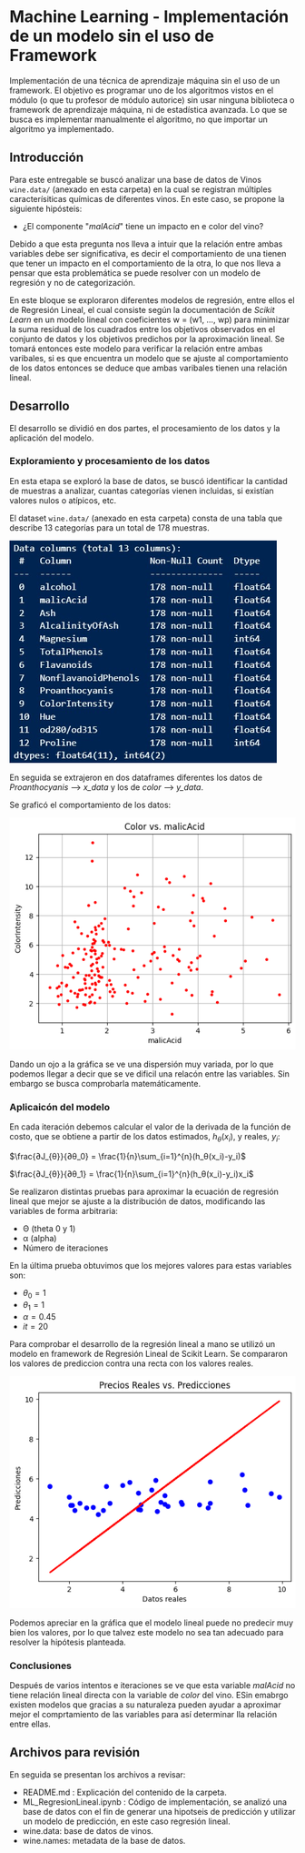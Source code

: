 # Machine Learning - Implementación de un modelo sin el uso de Framework

Implementación de una técnica de aprendizaje máquina sin el uso de un framework. El objetivo es programar uno de los algoritmos vistos en el módulo (o que tu profesor de módulo autorice) sin usar ninguna biblioteca o framework de aprendizaje máquina, ni de estadística avanzada. Lo que se busca es implementar manualmente el algoritmo, no que importar un algoritmo ya implementado. 

## Introducción

Para este entregable se buscó analizar una base de datos de Vinos `wine.data/` (anexado en esta carpeta) en la cual se registran múltiples caracterísiticas químicas de diferentes vinos. En este caso, se propone la siguiente hipósteis:

  * ¿El componente "_malAcid_" tiene un impacto en e color del vino?

Debido a que esta pregunta nos lleva a intuir que la relación entre ambas variables debe ser significativa, es decir el comportamiento de una tienen que tener un impacto en el comportamiento de la otra, lo que nos lleva a pensar que esta problemática se puede resolver con un modelo de regresión y no de categorización. 

En este bloque se exploraron diferentes modelos de regresión, entre ellos el de Regresión Lineal, el cual consiste según la documentación de _Scikit Learn_ en un modelo lineal con coeficientes w = (w1, …, wp) para minimizar la suma residual de los cuadrados entre los objetivos observados en el conjunto de datos y los objetivos predichos por la aproximación lineal. Se tomará entonces este modelo para verificar la relación entre ambas varibales, si es que encuentra un modelo que se ajuste al comportamiento de los datos entonces se deduce que ambas varibales tienen una relación lineal.

## Desarrollo
El desarrollo se dividió en dos partes, el procesamiento de los datos y la aplicación del modelo.

### Exploramiento y procesamiento de los datos

En esta etapa se exploró la base de datos, se buscó identificar la cantidad de muestras a analizar, cuantas categorías vienen incluidas, si existían valores nulos o atípicos, etc. 

El dataset `wine.data/` (anexado en esta carpeta) consta de una tabla que describe 13 categorías para un total de 178 muestras.


![](https://github.com/FCANOF/PortafolioImplementacion_TE3006_101_FridaCanoFalcon_A01752953/blob/main/final/M2_ML/Ev_01/wine_info.jpg)


En seguida se extrajeron en dos dataframes diferentes los datos de  _Proanthocyanis_ --> _x_data_ y los de _color_ --> _y_data_.

Se graficó el comportamiento de los datos:

 ![](https://github.com/FCANOF/PortafolioImplementacion_TE3006_101_FridaCanoFalcon_A01752953/blob/main/final/M2_ML/Ev_01/colorVsmalAcid.png)

Dando un ojo a la gráfica se ve una dispersión muy variada, por lo que podemos llegar a decir que se ve dificil una relacón entre las variables. Sin embargo se busca comprobarla matemáticamente.

### Aplicaicón del modelo


En cada iteración debemos calcular el valor de la derivada de la función de costo, que se obtiene a partir de los datos estimados, $h_\theta(x_i)$, y reales, $y_i$:

$\frac{∂J_{θ}}{∂θ_0} = \frac{1}{n}\sum_{i=1}^{n}(h_θ(x_i)-y_i)$

$\frac{∂J_{θ}}{∂θ_1} = \frac{1}{n}\sum_{i=1}^{n}(h_θ(x_i)-y_i)x_i$

Se realizaron distintas pruebas para aproximar la ecuación de regresión lineal que mejor se ajuste a la distribución de datos, modificando las variables de forma arbitraria:

*   Θ (theta 0 y 1)
*   α (alpha)
*   Número de iteraciones

En la última prueba obtuvimos que los mejores valores para estas variables son:

*  $\theta{_0} = 1$
*  $\theta{_1} = 1$
*  $\alpha = 0.45$
*  $it = 20$

Para comprobar el desarrollo de la regresión lineal a mano se utilizó un modelo en framework de Regresión Lineal de Scikit Learn. Se compararon los valores de prediccion contra una recta con los valores reales.


![](https://github.com/FCANOF/PortafolioImplementacion_TE3006_101_FridaCanoFalcon_A01752953/blob/main/final/M2_ML/Ev_01/model_framework.png)


Podemos apreciar en la gráfica que el modelo lineal puede no predecir muy bien los valores, por lo que talvez este modelo no sea tan adecuado para resolver la hipótesis planteada.


### Conclusiones

Después de varios intentos e iteraciones se ve que esta variable _malAcid_ no tiene relación lineal directa con la variable de _color_ del vino. ESin emabrgo existen modelos que gracias a su naturaleza pueden ayudar a aproximar mejor el comprtamiento de las variables para así determinar lla relación entre ellas.

## Archivos para revisión
En seguida se presentan los archivos a revisar: 

* README.md : Explicación del contenido de la carpeta.  
* ML_RegresionLineal.ipynb : Código de implementación, se analizó una base de datos con el fin de generar una hipotseis de predicción y utilizar un modelo de predicción, en este caso regresión lineal.  
* wine.data: base de datos de vinos.
* wine.names: metadata de la base de datos.
  
